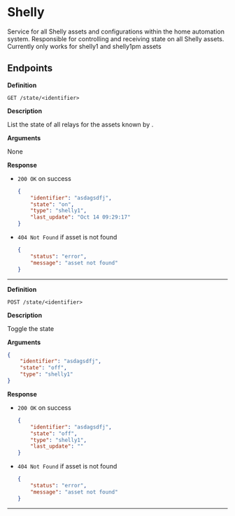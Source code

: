 # Shelly

Service for all Shelly assets and configurations within the home automation system. Responsible for controlling and receiving state on all Shelly assets.
Currently only works for shelly1 and shelly1pm assets

## Endpoints

**Definition**

`GET /state/<identifier>`

**Description**

List the state of all relays for the assets known by <identifier>.

**Arguments**

None

**Response**

- `200 OK` on success

    ```json
    {
        "identifier": "asdagsdfj",
        "state": "on",
        "type": "shelly1",
        "last_update": "Oct 14 09:29:17"
    }
    ```

- `404 Not Found` if asset is not found

    ```json
    {
        "status": "error",
        "message": "asset not found"
    }
    ```

---

**Definition**

`POST /state/<identifier>`

**Description**

Toggle the state

**Arguments**

```json
{
    "identifier": "asdagsdfj",
    "state": "off",
    "type": "shelly1"
}
```


**Response**

- `200 OK` on success

    ```json
    {
        "identifier": "asdagsdfj",
        "state": "off",
        "type": "shelly1",
        "last_update": ""
    }
    ```

- `404 Not Found` if asset is not found

    ```json
    {
        "status": "error",
        "message": "asset not found"
    }
    ```

---
